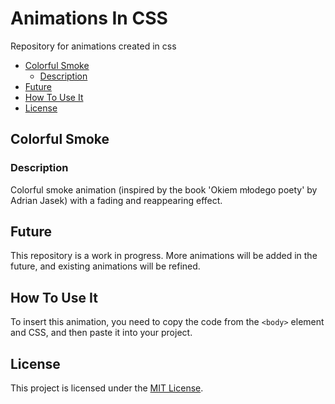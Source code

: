 # Animations In CSS

Repository for animations created in css

- [Colorful Smoke](#colorful-smoke)
  - [Description](#description)
- [Future](#future)
- [How To Use It](#how-to-use-it)
- [License](#license)

## Colorful Smoke

### Description
  Colorful smoke animation (inspired by the book 'Okiem młodego poety' by Adrian Jasek) with a fading and reappearing effect.

## Future
This repository is a work in progress. More animations will be added in the future, and existing animations will be refined.

## How To Use It

To insert this animation, you need to copy the code from the `<body>` element and CSS, and then paste it into your project.

## License

This project is licensed under the [MIT License](https://opensource.org/license/mit/).
